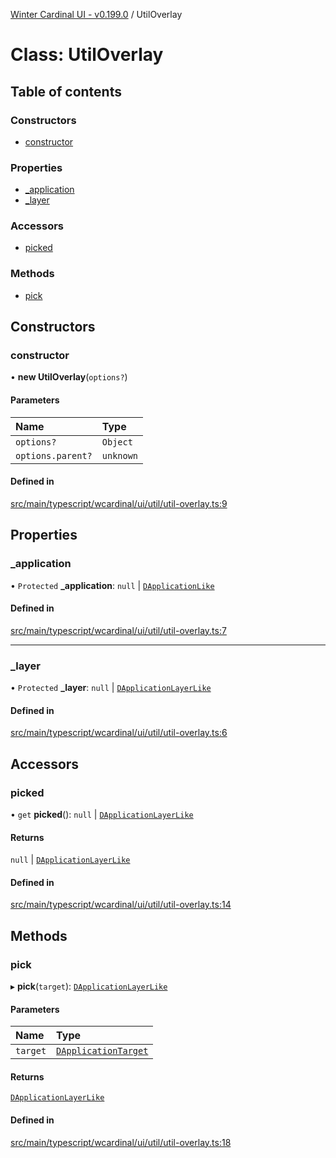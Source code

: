 [Winter Cardinal UI - v0.199.0](../index.md) / UtilOverlay

# Class: UtilOverlay

## Table of contents

### Constructors

- [constructor](UtilOverlay.md#constructor)

### Properties

- [\_application](UtilOverlay.md#_application)
- [\_layer](UtilOverlay.md#_layer)

### Accessors

- [picked](UtilOverlay.md#picked)

### Methods

- [pick](UtilOverlay.md#pick)

## Constructors

### constructor

• **new UtilOverlay**(`options?`)

#### Parameters

| Name | Type |
| :------ | :------ |
| `options?` | `Object` |
| `options.parent?` | `unknown` |

#### Defined in

[src/main/typescript/wcardinal/ui/util/util-overlay.ts:9](https://github.com/winter-cardinal/winter-cardinal-ui/blob/v0.199.0/src/main/typescript/wcardinal/ui/util/util-overlay.ts#L9)

## Properties

### \_application

• `Protected` **\_application**: ``null`` \| [`DApplicationLike`](../interfaces/DApplicationLike.md)

#### Defined in

[src/main/typescript/wcardinal/ui/util/util-overlay.ts:7](https://github.com/winter-cardinal/winter-cardinal-ui/blob/v0.199.0/src/main/typescript/wcardinal/ui/util/util-overlay.ts#L7)

___

### \_layer

• `Protected` **\_layer**: ``null`` \| [`DApplicationLayerLike`](../interfaces/DApplicationLayerLike.md)

#### Defined in

[src/main/typescript/wcardinal/ui/util/util-overlay.ts:6](https://github.com/winter-cardinal/winter-cardinal-ui/blob/v0.199.0/src/main/typescript/wcardinal/ui/util/util-overlay.ts#L6)

## Accessors

### picked

• `get` **picked**(): ``null`` \| [`DApplicationLayerLike`](../interfaces/DApplicationLayerLike.md)

#### Returns

``null`` \| [`DApplicationLayerLike`](../interfaces/DApplicationLayerLike.md)

#### Defined in

[src/main/typescript/wcardinal/ui/util/util-overlay.ts:14](https://github.com/winter-cardinal/winter-cardinal-ui/blob/v0.199.0/src/main/typescript/wcardinal/ui/util/util-overlay.ts#L14)

## Methods

### pick

▸ **pick**(`target`): [`DApplicationLayerLike`](../interfaces/DApplicationLayerLike.md)

#### Parameters

| Name | Type |
| :------ | :------ |
| `target` | [`DApplicationTarget`](../interfaces/DApplicationTarget.md) |

#### Returns

[`DApplicationLayerLike`](../interfaces/DApplicationLayerLike.md)

#### Defined in

[src/main/typescript/wcardinal/ui/util/util-overlay.ts:18](https://github.com/winter-cardinal/winter-cardinal-ui/blob/v0.199.0/src/main/typescript/wcardinal/ui/util/util-overlay.ts#L18)
